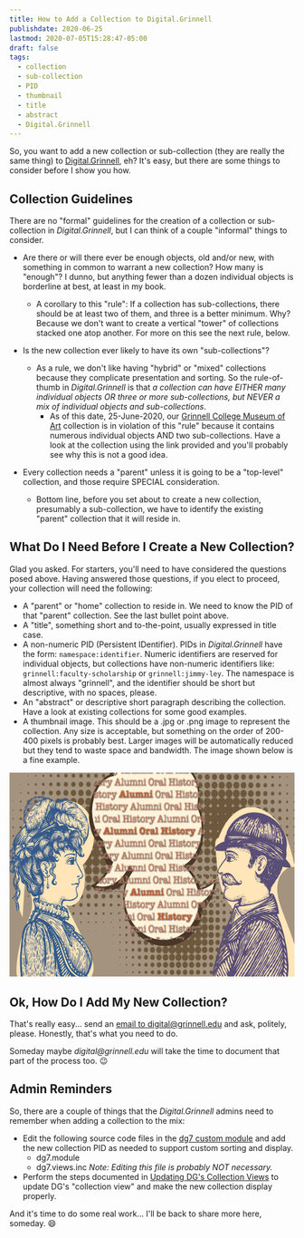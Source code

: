 ```yaml
---
title: How to Add a Collection to Digital.Grinnell
publishdate: 2020-06-25
lastmod: 2020-07-05T15:28:47-05:00
draft: false
tags:
  - collection
  - sub-collection
  - PID
  - thumbnail
  - title
  - abstract
  - Digital.Grinnell
---
```


So, you want to add a new collection or sub-collection (they are really the same thing) to [Digital.Grinnell](https://digital.grinnell.edu), eh?  It's easy, but there are some things to consider before I show you how.

## Collection Guidelines

There are no "formal" guidelines for the creation of a collection or sub-collection in _Digital.Grinnell_, but I can think of a couple "informal" things to consider.

  - Are there or will there ever be enough objects, old and/or new, with something in common to warrant a new collection?  How many is "enough"? I dunno, but anything fewer than a dozen individual objects is borderline at best, at least in my book.
    - A corollary to this "rule": If a collection has sub-collections, there should be at least two of them, and three is a better minimum.  Why? Because we don't want to create a vertical "tower" of collections stacked one atop another. For more on this see the next rule, below.

  - Is the new collection ever likely to have its own "sub-collections"?
    - As a rule, we don't like having "hybrid" or "mixed" collections because they complicate presentation and sorting. So the rule-of-thumb in _Digital.Grinnell_ is that _a collection can have EITHER many individual objects OR three or more sub-collections, but NEVER a mix of individual objects and sub-collections_.
      - As of this date, 25-June-2020, our [Grinnell College Museum of Art](https://digital.grinnell.edu/islandora/object/grinnell:faulconer) collection is in violation of this "rule" because it contains numerous individual objects AND two sub-collections.  Have a look at the collection using the link provided and you'll probably see why this is not a good idea.

  - Every collection needs a "parent" unless it is going to be a "top-level" collection, and those require SPECIAL consideration.
    - Bottom line, before you set about to create a new collection, presumably a sub-collection, we have to identify the existing "parent" collection that it will reside in.

## What Do I Need Before I Create a New Collection?

Glad you asked. For starters, you'll need to have considered the questions posed above. Having answered those questions, if you elect to proceed, your collection will need the following:

  - A "parent" or "home" collection to reside in. We need to know the PID of that "parent" collection. See the last bullet point above.
  - A "title", something short and to-the-point, usually expressed in title case.
  - A non-numeric PID (Persistent IDentifier). PIDs in _Digital.Grinnell_ have the form: `namespace:identifier`. Numeric identifiers are reserved for individual objects, but collections have non-numeric identifiers like: `grinnell:faculty-scholarship` or `grinnell:jimmy-ley`. The namespace is almost always "grinnell", and the identifier should be short but descriptive, with no spaces, please.
  - An "abstract" or descriptive short paragraph describing the collection. Have a look at existing collections for some good examples.
  - A thumbnail image. This should be a .jpg or .png image to represent the collection. Any size is acceptable, but something on the order of 200-400 pixels is probably best. Larger images will be automatically reduced but they tend to waste space and bandwidth.  The image shown below is a fine example.

![AOH Thumbnail](/images/post-084/aoh-thumbnail.png "Example Collection Thumbnail")

## Ok, How Do I Add My New Collection?

That's really easy... send an [email to digital@grinnell.edu](mailto:digital@grinnell.edu) and ask, politely, please. Honestly, that's what you need to do.

Someday maybe _digital@grinnell.edu_ will take the time to document that part of the process too.  :wink:

## Admin Reminders

So, there are a couple of things that the _Digital.Grinnell_ admins need to remember when adding a collection to the mix:

  - Edit the following source code files in the [dg7 custom module](https://github.com/DigitalGrinnell/dg7) and add the new collection PID as needed to support custom sorting and display.
    - dg7.module
    - dg7.views.inc   _Note: Editing this file is probably NOT necessary._
  - Perform the steps documented in [Updating DG's Collection Views](/posts/068-updating-dgs-collection-views/) to update DG's "collection view" and make the new collection display properly.

And it's time to do some real work... I'll be back to share more here, someday.  :smile:
